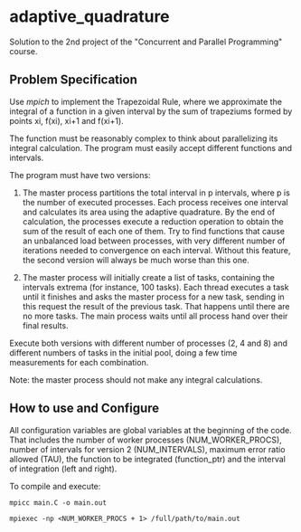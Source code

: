 # adaptive_quadrature
Solution to the 2nd project of the "Concurrent and Parallel Programming" course.


Problem Specification
---------------------

Use *mpich* to implement the Trapezoidal Rule, where we approximate the integral of a function in a given interval by the sum of trapeziums formed by points xi, f(xi), xi+1 and f(xi+1).

The function must be reasonably complex to think about parallelizing its integral calculation. The program must easily accept different functions and intervals.

The program must have two versions:

1. The master process partitions the total interval in p intervals, where p is the number of executed processes. Each process receives one interval and calculates its area using the adaptive quadrature. By the end of calculation, the processes execute a reduction operation to obtain the sum of the result of each one of them. Try to find functions that cause an unbalanced load between processes, with very different number of iterations needed to convergence on each interval. Without this feature, the second version will always be much worse than this one.

2. The master process will initially create a list of tasks, containing the intervals extrema (for instance, 100 tasks). Each thread executes a task until it finishes and asks the master process for a new task, sending in this request the result of the previous task. That happens until there are no more tasks. The main process waits until all process hand over their final results.

Execute both versions with different number of processes (2, 4 and 8) and different numbers of tasks in the initial pool, doing a few time measurements for each combination.

Note: the master process should not make any integral calculations.

How to use and Configure
------------------------

All configuration variables are global variables at the beginning of the code. That includes the number of worker processes (NUM_WORKER_PROCS), number of intervals for version 2 (NUM_INTERVALS), maximum error ratio allowed (TAU), the function to be integrated (function_ptr) and the interval of integration (left and right).

To compile and execute:

`mpicc main.C -o main.out`

`mpiexec -np <NUM_WORKER_PROCS + 1> /full/path/to/main.out`
